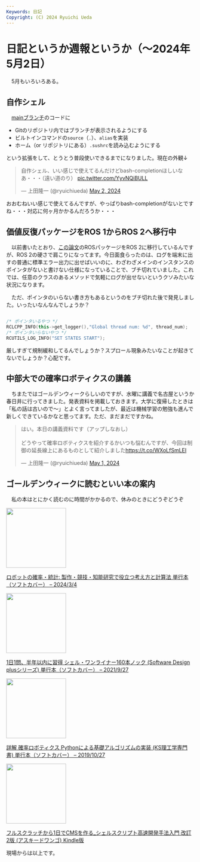 ```yaml
---
Keywords: 日記
Copyright: (C) 2024 Ryuichi Ueda
---
```


# 日記というか週報というか（〜2024年5月2日）

　5月もいろいろある。

## 自作シェル

　[mainブランチ](https://github.com/shellgei/rusty_bash)のコードに

* Gitのリポジトリ内ではブランチが表示されるようにする
* ビルトインコマンドの`source`（`.`）、`alias`を実装
* ホーム（or リポジトリにある）`.sushrc`を読み込むようにする

という拡張をして、とうとう普段使いできるまでになりました。現在の外観↓

<blockquote class="twitter-tweet"><p lang="ja" dir="ltr">自作シェル、いい感じで使えてるんだけどbash-completionほしいなあ・・・（遠い道のり） <a href="https://t.co/YyvNQiBULL">pic.twitter.com/YyvNQiBULL</a></p>&mdash; 上田隆一 (@ryuichiueda) <a href="https://twitter.com/ryuichiueda/status/1785985897458180437?ref_src=twsrc%5Etfw">May 2, 2024</a></blockquote> <script async src="https://platform.twitter.com/widgets.js" charset="utf-8"></script>

おおむねいい感じで使えてるんですが、やっぱりbash-completionがないとですね・・・対応に何ヶ月かかるんだろうか・・・

## 価値反復パッケージをROS 1からROS 2へ移行中

　以前書いたとおり、[この論文](https://www.fujipress.jp/jrm/rb/robot003500061489/)のROSパッケージをROS 2に移行しているんですが、ROS 2の硬さで肩こりになってます。今日面食らったのは、ログを端末に出すの普通に標準エラー出力に出せばいいのに、わざわざメインのインスタンスのポインタがないと書けない仕様になっていることで、ブチ切れていました。これでは、任意のクラスのあるメソッドで気軽にログが出せないというクソみたいな状況になります。


　ただ、ポインタのいらない書き方もあるというのをブチ切れた後で発見しました。いったいなんなんでしょうか？

```cpp

/* ポインタいるやつ */
RCLCPP_INFO(this->get_logger(),"Global thread num: %d", thread_num);
/* ポインタいらないやつ */
RCUTILS_LOG_INFO("SET STATES START");
```

厳しすぎて規制緩和してるんでしょうか？スプロール現象みたいなことが起きてないでしょうか？心配です。

## 中部大での確率ロボティクスの講義

　ちまたではゴールデンウィークらしいのですが、水曜に講義で名古屋というか春日井に行ってきました。発表資料を掲載しておきます。大学に復帰したときは「私の話は古いので〜」とよく言ってましたが、最近は機械学習の勉強も進んで新しくできているかなと思ってます。ただ、まだまだですかね。


<blockquote class="twitter-tweet"><p lang="ja" dir="ltr">はい。本日の講義資料です（アップしなおし）<br><br>どうやって確率ロボティクスを紹介するかいつも悩むんですが、今回は制御の延長線上にあるものとして紹介しました<a href="https://t.co/WXoLfSmLEI">https://t.co/WXoLfSmLEI</a></p>&mdash; 上田隆一 (@ryuichiueda) <a href="https://twitter.com/ryuichiueda/status/1785586392875331791?ref_src=twsrc%5Etfw">May 1, 2024</a></blockquote> <script async src="https://platform.twitter.com/widgets.js" charset="utf-8"></script>

## ゴールデンウィークに読むといい本の案内

　私の本はとにかく読むのに時間がかかるので、休みのときにどうぞどうぞ

<p><a href="https://amzn.to/3JPeSgR"><img width="160px" src="https://images-na.ssl-images-amazon.com/images/P/4339046876.09.LZZZZZZZ"></a></p> <p><a href="https://amzn.to/3JPeSgR" target="_blank" rel="nofollow">ロボットの確率・統計: 製作・競技・知能研究で役立つ考え方と計算法 単行本（ソフトカバー） – 2024/3/4</a></p>

<p><a href="https://amzn.to/3Qt6rLU"><img width="160px" src="https://images-na.ssl-images-amazon.com/images/P/4297122677.09.LZZZZZZZ"></a></p> <p><a href="https://amzn.to/3Qt6rLU" target="_blank" rel="nofollow">1日1問、半年以内に習得 シェル・ワンライナー160本ノック (Software Design plusシリーズ) 単行本（ソフトカバー） – 2021/9/27</a></p>

<p><a href="https://amzn.to/3UEIdky"><img width="160px" src="https://images-na.ssl-images-amazon.com/images/P/4065170060.09.LZZZZZZZ"></a></p> <p><a href="https://amzn.to/3UEIdky" target="_blank" rel="nofollow">詳解 確率ロボティクス Pythonによる基礎アルゴリズムの実装 (KS理工学専門書) 単行本（ソフトカバー） – 2019/10/27</a></p>

<p><a href="https://amzn.to/3Qr6190"><img width="160px" src="https://images-na.ssl-images-amazon.com/images/P/B07TSZZPWN.09.LZZZZZZZ"></a></p> <p><a href="https://amzn.to/3Qr6190" target="_blank" rel="nofollow">フルスクラッチから1日でCMSを作る_シェルスクリプト高速開発手法入門 改訂2版 (アスキードワンゴ) Kindle版</a></p>

現場からは以上です。
